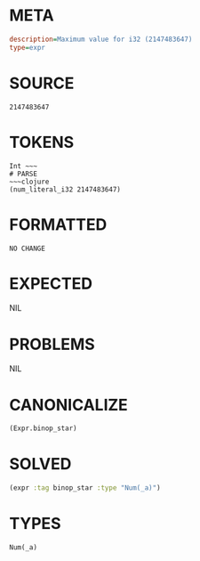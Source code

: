 # META
~~~ini
description=Maximum value for i32 (2147483647)
type=expr
~~~
# SOURCE
~~~roc
2147483647
~~~
# TOKENS
~~~text
Int ~~~
# PARSE
~~~clojure
(num_literal_i32 2147483647)
~~~
# FORMATTED
~~~roc
NO CHANGE
~~~
# EXPECTED
NIL
# PROBLEMS
NIL
# CANONICALIZE
~~~clojure
(Expr.binop_star)
~~~
# SOLVED
~~~clojure
(expr :tag binop_star :type "Num(_a)")
~~~
# TYPES
~~~roc
Num(_a)
~~~
